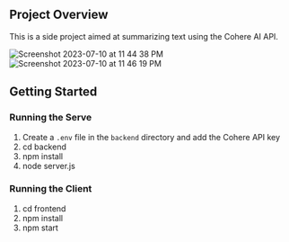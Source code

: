 
## Project Overview
This is a side project aimed at summarizing text using the Cohere AI API.

![Screenshot 2023-07-10 at 11 44 38 PM](https://github.com/jiji14/text-summary/assets/47590587/a763ceb5-259b-40f7-bc2d-1a82550b6fec)
![Screenshot 2023-07-10 at 11 46 19 PM](https://github.com/jiji14/text-summary/assets/47590587/39d81175-22a4-40c4-a1dd-6749a948ed03)

## Getting Started


### Running the Serve
1. Create a `.env` file in the `backend` directory and add the Cohere API key
2. cd backend
3. npm install
4. node server.js

### Running the Client
1. cd frontend
2. npm install
3. npm start 
